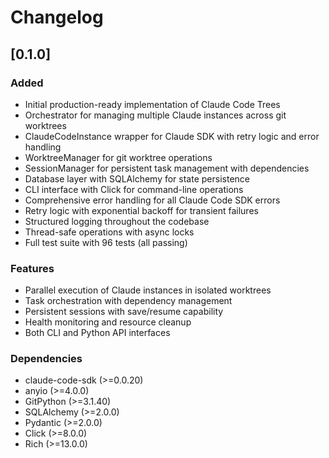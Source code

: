 # Changelog

## [0.1.0]

### Added
- Initial production-ready implementation of Claude Code Trees
- Orchestrator for managing multiple Claude instances across git worktrees
- ClaudeCodeInstance wrapper for Claude SDK with retry logic and error handling
- WorktreeManager for git worktree operations
- SessionManager for persistent task management with dependencies
- Database layer with SQLAlchemy for state persistence
- CLI interface with Click for command-line operations
- Comprehensive error handling for all Claude Code SDK errors
- Retry logic with exponential backoff for transient failures
- Structured logging throughout the codebase
- Thread-safe operations with async locks
- Full test suite with 96 tests (all passing)

### Features
- Parallel execution of Claude instances in isolated worktrees
- Task orchestration with dependency management
- Persistent sessions with save/resume capability
- Health monitoring and resource cleanup
- Both CLI and Python API interfaces

### Dependencies
- claude-code-sdk (>=0.0.20)
- anyio (>=4.0.0)
- GitPython (>=3.1.40)
- SQLAlchemy (>=2.0.0)
- Pydantic (>=2.0.0)
- Click (>=8.0.0)
- Rich (>=13.0.0)
